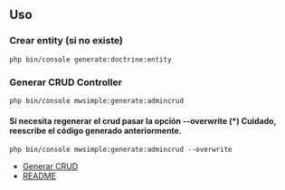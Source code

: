 ## Uso

### Crear entity (si no existe)

```cli
php bin/console generate:doctrine:entity
```

### Generar CRUD Controller

```cli
php bin/console mwsimple:generate:admincrud
```
#### Si necesita regenerar el crud pasar la opción --overwrite (*) Cuidado, reescribe el código generado anteriormente.
```cli
php bin/console mwsimple:generate:admincrud --overwrite
```

* [Generar CRUD](configuracion.md)
* [README](https://github.com/MWSimple/AdminCrudBundle/blob/version30/README.md)

